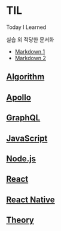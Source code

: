# TIL

Today I Learned

실습 외 적당한 문서화

- [Markdown 1](https://simhyejin.github.io/2016/06/30/Markdown-syntax/)
- [Markdown 2](https://png93.github.io/markdown-link/#coding%EC%9D%84-%EC%9E%98%ED%95%98%EA%B3%A0-%EC%8B%B6%EC%96%B4%EC%9A%94)

## [Algorithm](https://github.com/changhoi/Algorithm)

## [Apollo](./Apollo)

## [GraphQL](./GraphQL)

## [JavaScript](./Javascript)

## [Node.js](./Node.js)

## [React](./React)

## [React Native](./RN)

## [Theory](./Theory)
